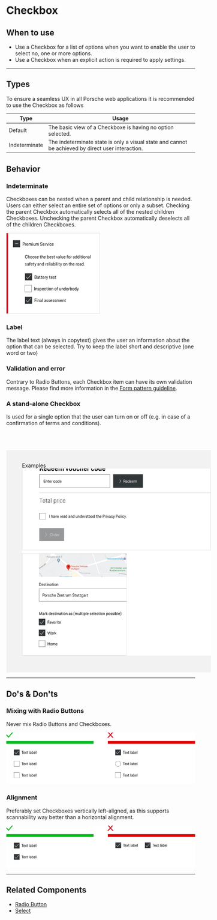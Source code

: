 # Checkbox

<TableOfContents></TableOfContents>

## When to use
- Use a Checkbox for a list of options when you want to enable the user to select no, one or more options.  
- Use a Checkbox when an explicit action is required to apply settings. 

---

## Types

To ensure a seamless UX in all Porsche web applications it is recommended to use the Checkbox as follows

| Type | Usage |
|----|----|
| Default | The basic view of a Checkboxe is having no option selected. |
| Indeterminate | The indeterminate state is only a visual state and cannot be achieved by direct user interaction. |

## Behavior

### Indeterminate
Checkboxes can be nested when a parent and child relationship is needed. Users can either select an entire set of options or only a subset.
Checking the parent Checkbox automatically selects all of the nested children Checkboxes. Unchecking the parent Checkbox automatically deselects all of the children Checkboxes.

![Example of indeterminate checkbox](./assets/checkbox-indeterminate.png)

### Label
The label text (always in copytext) gives the user an information about the option that can be selected. Try to keep the label short and descriptive (one word or two)

### Validation and error
Contrary to Radio Buttons, each Checkbox item can have its own validation message.
Please find more information in the [Form pattern guideline](patterns/forms).

### A stand-alone Checkbox
Is used for a single option that the user can turn on or off (e.g. in case of a confirmation of terms and conditions).

<div style="background:#F2F2F2; width:100%; margin-top: 64px; padding-top: 32px; padding-left: 42px; padding-bottom: 42px;">
    <p-headline variant="headline-3" tag="h3" style="margin-bottom: 24px;">Examples</p-headline>
    <img src="./assets/checkbox-examples.png" alt="Examples" />
</div>

---

## Do's & Don'ts

### Mixing with Radio Buttons

Never mix Radio Buttons and Checkboxes.

![Don't mix Checkboxes and Radio Buttons](./assets/checkbox-dont-mix.png)

### Alignment

Preferably set Checkboxes vertically left-aligned, as this supports scannability way better than a horizontal alignment.

![Don't set checkboxes horizontaly](./assets/checkbox-dont-alignment.png)

---

## Related Components
* [Radio Button](components/radio-button)
* [Select](components/select)